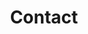 ---
title: Contact
layout: contact
seo:
  page_title: 'Test - Remote neurodivergent tests '
  meta_description: >-
    Test for autism, ADHD, dyslexia and other conditions with Mind Team
    neurodivergent testing—100% remote, comprehensive and professional.
  featured_image: /adhd-testing-on-desk.jpg
hero:
  heading: Get the answers <span class="underline underline--accent">you need</span>.
  body: >-

  image_url: /mind-team-clinician-20.jpg
  image_alt: Dr. Weiland smiling while in remote one-on-one support session
  mobile_image_url: 
  button:
    enabled: false
    button_url: /get-started/
    button_text: Get Started Now
---